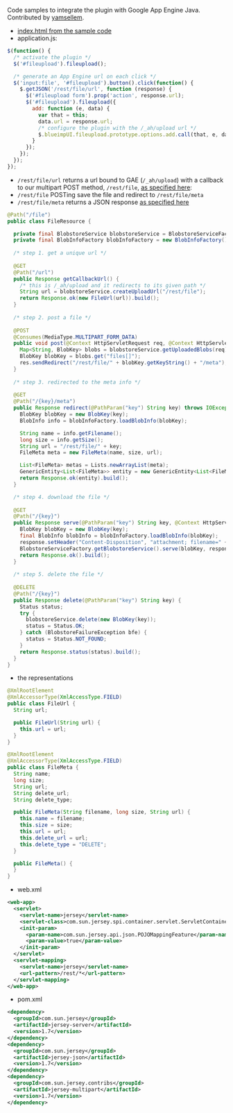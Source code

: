 Code samples to integrate the plugin with Google App Engine Java.  
Contributed by [yamsellem](https://github.com/yamsellem).

* [index.html from the sample code](https://github.com/blueimp/jQuery-File-Upload/archives/master)
* application.js:

```javascript
$(function() {
  /* activate the plugin */
  $('#fileupload').fileupload();

  /* generate an App Engine url on each click */
  $('input:file', '#fileupload').button().click(function() {
    $.getJSON('/rest/file/url', function (response) {
      $('#fileupload form').prop('action', response.url);
      $('#fileupload').fileupload({
        add: function (e, data) {
          var that = this;
          data.url = response.url;
          /* configure the plugin with the /_ah/upload url */
          $.blueimpUI.fileupload.prototype.options.add.call(that, e, data);
        }
      });
    });
  });
});
```

* `/rest/file/url` returns a url bound to GAE (`/_ah/upload`) with a callback to our multipart POST method, `/rest/file`, [as specified here](http://code.google.com/intl/fr-FR/appengine/docs/java/blobstore/overview.html):
* `/rest/file` POSTing save the file and redirect to `/rest/file/meta`
* `/rest/file/meta` returns a JSON response [as specified here](https://github.com/blueimp/jQuery-File-Upload/wiki/Setup)

```java
@Path("/file")
public class FileResource {

  private final BlobstoreService blobstoreService = BlobstoreServiceFactory.getBlobstoreService();
  private final BlobInfoFactory blobInfoFactory = new BlobInfoFactory();
  
  /* step 1. get a unique url */
  
  @GET
  @Path("/url")
  public Response getCallbackUrl() {
    /* this is /_ah/upload and it redirects to its given path */
    String url = blobstoreService.createUploadUrl("/rest/file");
    return Response.ok(new FileUrl(url)).build();
  }
  
  /* step 2. post a file */
  
  @POST
  @Consumes(MediaType.MULTIPART_FORM_DATA)
  public void post(@Context HttpServletRequest req, @Context HttpServletResponse res) throws IOException, URISyntaxException {
    Map<String, BlobKey> blobs = blobstoreService.getUploadedBlobs(req);
    BlobKey blobKey = blobs.get("files[]");
    res.sendRedirect("/rest/file/" + blobKey.getKeyString() + "/meta");
  }
  
  /* step 3. redirected to the meta info */
  
  @GET
  @Path("/{key}/meta")
  public Response redirect(@PathParam("key") String key) throws IOException {
    BlobKey blobKey = new BlobKey(key);
    BlobInfo info = blobInfoFactory.loadBlobInfo(blobKey);

    String name = info.getFilename();
    long size = info.getSize();
    String url = "/rest/file/" + key; 
    FileMeta meta = new FileMeta(name, size, url);

    List<FileMeta> metas = Lists.newArrayList(meta);
    GenericEntity<List<FileMeta>> entity = new GenericEntity<List<FileMeta>>(metas) {};
    return Response.ok(entity).build();
  }

  /* step 4. download the file */
  
  @GET
  @Path("/{key}")
  public Response serve(@PathParam("key") String key, @Context HttpServletResponse response) throws IOException {
    BlobKey blobKey = new BlobKey(key);
    final BlobInfo blobInfo = blobInfoFactory.loadBlobInfo(blobKey);
    response.setHeader("Content-Disposition", "attachment; filename=" + blobInfo.getFilename());
    BlobstoreServiceFactory.getBlobstoreService().serve(blobKey, response);
    return Response.ok().build();
  }
  
  /* step 5. delete the file */
  
  @DELETE
  @Path("/{key}")
  public Response delete(@PathParam("key") String key) {
    Status status;
    try {
      blobstoreService.delete(new BlobKey(key));
      status = Status.OK;
    } catch (BlobstoreFailureException bfe) {
      status = Status.NOT_FOUND;
    }
    return Response.status(status).build();
  }
}
```

* the representations

```java
@XmlRootElement
@XmlAccessorType(XmlAccessType.FIELD)
public class FileUrl {
  String url;

  public FileUrl(String url) {
    this.url = url;
  }
}

@XmlRootElement
@XmlAccessorType(XmlAccessType.FIELD)
public class FileMeta {
  String name;
  long size;
  String url;
  String delete_url;  
  String delete_type;  

  public FileMeta(String filename, long size, String url) {
    this.name = filename;
    this.size = size;
    this.url = url;
    this.delete_url = url;
    this.delete_type = "DELETE";
  }

  public FileMeta() {
  }
}
```

* web.xml

```xml
<web-app>
  <servlet>
    <servlet-name>jersey</servlet-name>
    <servlet-class>com.sun.jersey.spi.container.servlet.ServletContainer</servlet-class>
    <init-param>
      <param-name>com.sun.jersey.api.json.POJOMappingFeature</param-name>
      <param-value>true</param-value>
    </init-param>
  </servlet>
  <servlet-mapping>
    <servlet-name>jersey</servlet-name>
    <url-pattern>/rest/*</url-pattern>
  </servlet-mapping>
</web-app>
```

* pom.xml

```xml
<dependency>
  <groupId>com.sun.jersey</groupId>
  <artifactId>jersey-server</artifactId>
  <version>1.7</version>
</dependency>
<dependency>
  <groupId>com.sun.jersey</groupId>
  <artifactId>jersey-json</artifactId>
  <version>1.7</version>
</dependency>
<dependency>
  <groupId>com.sun.jersey.contribs</groupId>
  <artifactId>jersey-multipart</artifactId>
  <version>1.7</version>
</dependency>
```